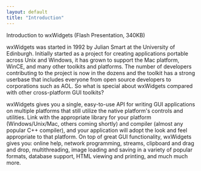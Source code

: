 ```yaml
---
layout: default
title: "Introduction"
---
```


Introduction to wxWidgets (Flash Presentation, 340KB)

wxWidgets was started in 1992 by Julian Smart at the University of Edinburgh.
Initially started as a project for creating applications portable across Unix
and Windows, it has grown to support the Mac platform, WinCE, and many other
toolkits and platforms. The number of developers contributing to the project is
now in the dozens and the toolkit has a strong userbase that includes everyone
from open source developers to corporations such as AOL. So what is special
about wxWidgets compared with other cross-platform GUI toolkits?

wxWidgets gives you a single, easy-to-use API for writing GUI applications on
multiple platforms that still utilize the native platform's controls and
utilities. Link with the appropriate library for your platform
(Windows/Unix/Mac, others coming shortly) and compiler (almost any popular C++
compiler), and your application will adopt the look and feel appropriate to
that platform. On top of great GUI functionality, wxWidgets gives you: online
help, network programming, streams, clipboard and drag and drop,
multithreading, image loading and saving in a variety of popular formats,
database support, HTML viewing and printing, and much much more.